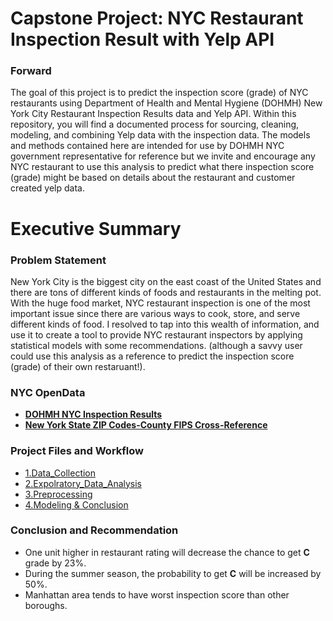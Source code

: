 # Capstone Project: NYC Restaurant Inspection Result with Yelp API

### Forward
The goal of this project is to predict the inspection score (grade) of NYC restaurants using Department of Health and Mental Hygiene (DOHMH) New York City Restaurant Inspection Results data and Yelp API.  Within this repository, you will find a documented process for sourcing, cleaning, modeling, and combining Yelp data with the inspection data.  The models and methods contained here are intended for use by DOHMH NYC government representative for reference but we invite and encourage any NYC restaurant to use this analysis to predict what there inspection score (grade) might be based on details about the restaurant and customer created yelp data.

# Executive Summary

### Problem Statement
New York City is the biggest city on the east coast of the United States and there are tons of different kinds of foods and restaurants in the melting pot. With the huge food market, NYC restaurant inspection is one of the most important issue since there are various ways to cook, store, and serve different kinds of food. I resolved to tap into this wealth of information, and use it to create a tool to provide NYC restaurant inspectors by applying statistical models with some recommendations. (although a savvy user could use this analysis as a reference to predict the inspection score (grade) of their own restaruant!). 

### NYC OpenData
- [**DOHMH NYC Inspection Results**](https://data.cityofnewyork.us/Health/DOHMH-New-York-City-Restaurant-Inspection-Results/43nn-pn8j)
- [**New York State ZIP Codes-County FIPS Cross-Reference**](https://data.ny.gov/Government-Finance/New-York-State-ZIP-Codes-County-FIPS-Cross-Referen/juva-r6g2)

### Project Files and Workflow
- [1.Data_Collection](https://github.com/ggoo156/project_capstone/blob/master/code/1.data_collection.ipynb)
- [2.Expolratory_Data_Analysis](https://github.com/ggoo156/project_capstone/blob/master/code/2.EDA.ipynb)
- [3.Preprocessing](https://github.com/ggoo156/project_capstone/blob/master/code/3.Preprocessing.ipynb)
- [4.Modeling & Conclusion](https://github.com/ggoo156/Project_capstone/blob/master/code/4.Modeling_classification_B.ipynb)

### Conclusion and Recommendation
- One unit higher in restaurant rating will decrease the chance to get **C** grade by 23%.
- During the summer season, the probability to get **C** will be increased by 50%.
- Manhattan area tends to have worst inspection score than other boroughs.
